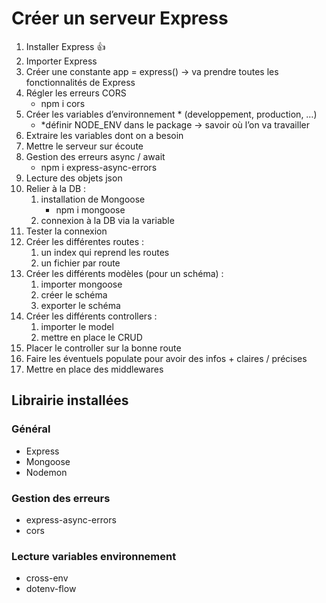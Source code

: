 # Créer un serveur Express

1. Installer Express 👍
2. Importer Express
3. Créer une constante app = express() → va prendre toutes les fonctionnalités de Express
4. Régler les erreurs CORS 
    - npm i cors
5. Créer les variables d’environnement * (developpement, production, …) 
    - *définir NODE_ENV dans le package → savoir où l’on va travailler
6. Extraire les variables dont on a besoin
7. Mettre le serveur sur écoute
8. Gestion des erreurs async / await
    - npm i express-async-errors
9. Lecture des objets json
10. Relier à la DB : 
    1. installation de Mongoose 
        - npm i mongoose
    2. connexion à la DB via la variable
11. Tester la connexion
12. Créer les différentes routes :
    1. un index qui reprend les routes
    2. un fichier par route
13. Créer les différents modèles (pour un schéma) :
    1. importer mongoose
    2. créer le schéma
    3. exporter le schéma
14. Créer les différents controllers : 
    1. importer le model
    2. mettre en place le CRUD
15. Placer le controller sur la bonne route
16. Faire les éventuels populate pour avoir des infos + claires / précises 
17. Mettre en place des middlewares

## Librairie installées 

### Général
- Express 
- Mongoose 
- Nodemon

### Gestion des erreurs 
- express-async-errors
- cors

### Lecture variables environnement 

- cross-env
- dotenv-flow

